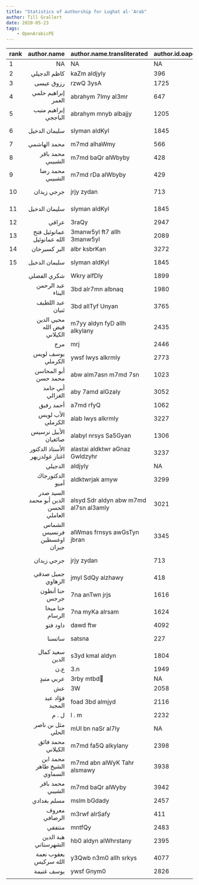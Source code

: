 ```yaml
---
title: "Statistics of authorship for Lughat al-ʿArab"
author: Till Grallert
date: 2020-05-23
tags:
    - OpenArabicPE
---
```



| rank    | author.name                              | author.name.transliterated               | author.id.oape  | author.id.viaf         | author.birth         | author.death | article.count  | word.count  | character.count  |
| :------ | ---------------------------------------: | :--------------------------------------- | :-------------- | :--------------------- | :------------------- | :----------- | -------------: | ----------: | ---------------: |
| 1       | NA                                       | NA                                       | NA              | NA                     | NA                   | NA           | 787            | 205355      | 895865           |
| 2       | كاظم   الدجيلي                           | kaZm   aldjyly                           | 396             | NA                     | 1884                 | 1970         | 27             | 37233       | 162076           |
| 3       | رزوق  عيسى                               | rzwQ  3ysA                               | 1725            |  [97152636060620050511](https://viaf.org/viaf/97152636060620050511)   | 1885                 | 1940         | 16             | 17303       | 78657            |
| 4       | إبراهيم  حلمي  العمر                     | abrahym  7lmy  al3mr                     | 647             | NA                     | 1890                 | 1942         | 13             | 20550       | 93124            |
| 5       | إبراهيم  منيب  الباججي                   | abrahym  mnyb  albajjy                   | 1205            | NA                     | NA                   | NA           | 13             | 1733        | 7205             |
| 6       | سليمان  الدخيل                           | slyman  aldKyl                           | 1845            |  [21058435](https://viaf.org/viaf/21058435)               | 1877                 | 1945-12-28   | 10             | 15062       | 66282            |
| 7       | محمد  الهاشمي                            | m7md  alhaWmy                            | 566             | NA                     | NA                   | NA           | 5              | 1883        | 7994             |
| 8       | محمد  باقر  الشبيبي                      | m7md  baQr  alWbyby                      | 428             | NA                     | NA                   | NA           | 4              | 3108        | 14085            |
| 9       | محمد  رضا  الشبيبي                       | m7md  rDa  alWbyby                       | 429             |  [22006374](https://viaf.org/viaf/22006374)               | 1889-01-01           | 1965-01-01   | 4              | 4192        | 18782            |
| 10      | جرجي  زيدان                              | jrjy  zydan                              | 713             |  [76496271](https://viaf.org/viaf/76496271)               | 1861-12-14           | 1914-07-21   | 3              | 6863        | 29203            |
| 11      | سليمان  الدخيل                           | slyman  aldKyl                           | 1845            |  [21058435](https://viaf.org/viaf/21058435)               | 1877                 | 1945-12-28   | 3              | 2498        | 10590            |
| 12      | عراقي                                    | 3raQy                                    | 2947            | NA                     | NA                   | NA           | 3              | 3245        | 13981            |
| 13      | عمانوئيل فتح الله عمانوئيل               | 3manw5yl ft7 allh 3manw5yl               | 2089            | NA                     | NA                   | NA           | 3              | 2916        | 13170            |
| 14      | البر كسبرخان                             | albr ksbrKan                             | 3272            | NA                     | NA                   | NA           | 2              | 1703        | 7048             |
| 15      | سليمان  الدخيل                           | slyman  aldKyl                           | 1845            |  [21058435](https://viaf.org/viaf/21058435)               | 1877                 | 1945-12-28   | 2              | 2445        | 11106            |
|         | شكري الفضلي                              | Wkry alfDly                              | 1899            | NA                     | NA                   | NA           | 2              | 3940        | 17834            |
|         | عبد الرحمن  البناء                       | 3bd alr7mn  albnaq                       | 1980            | 2.67152261514217e+20   | 1882                 | 1952         | 2              | 749         | 3174             |
|         | عبد اللطيف ثنيان                         | 3bd allTyf Unyan                         | 3765            | NA                     | NA                   | NA           | 2              | 1047        | 4452             |
|         | محيي الدين  فيض الله  الكيلاني           | m7yy aldyn  fyD allh  alkylany           | 2435            | NA                     | NA                   | NA           | 2              | 759         | 3448             |
|         | مرج                                      | mrj                                      | 2446            | NA                     | NA                   | NA           | 2              | 2198        | 9918             |
|         | يوسف  لويس  الكرملي                      | ywsf  lwys  alkrmly                      | 2773            | NA                     | NA                   | NA           | 2              | 4206        | 18410            |
|         | أبو المحاسن محمد حسن                     | abw alm7asn m7md 7sn                     | 1023            | NA                     | NA                   | NA           | 1              | 332         | 1427             |
|         | أبي حامد الغزالي                         | aby 7amd alGzaly                         | 3052            | NA                     | NA                   | NA           | 1              | 1458        | 6539             |
|         | أحمد رفيق                                | a7md rfyQ                                | 1062            | NA                     | NA                   | NA           | 1              | 1598        | 6956             |
|         | الأب لويس الكرملي                        | alab lwys alkrmly                        | 3227            | NA                     | NA                   | NA           | 1              | 1094        | 4876             |
|         | الأبيل نرسيس صائغيان                     | alabyl nrsys Sa5Gyan                     | 1306            | NA                     | NA                   | NA           | 1              | 853         | 3840             |
|         | الأستاذ الدكتور اغناز غولدزيهر           | alastai aldktwr aGnaz Gwldzyhr           | 3237            | NA                     | NA                   | NA           | 1              | 175         | 758              |
|         | الدجيلي                                  | aldjyly                                  | NA              | NA                     | NA                   | NA           | 1              | 490         | 2144             |
|         | الدكتورجاك آميو                          | aldktwrjak amyw                          | 3299            | NA                     | NA                   | NA           | 1              | 1189        | 5227             |
|         | السيد صدر الدين أبو محمد الحسن العاملي   | alsyd Sdr aldyn abw m7md al7sn al3amly   | 3021            | NA                     | NA                   | NA           | 1              | 121         | 546              |
|         | الشماس فرنسيس اوغسطين جبران              | alWmas frnsys awGsTyn jbran              | 3345            | NA                     | NA                   | NA           | 1              | 852         | 3817             |
|         | جرجي  زيدان                              | jrjy  zydan                              | 713             |  [76496271](https://viaf.org/viaf/76496271)               | 1861-12-14           | 1914-07-21   | 1              | 1981        | 7927             |
|         | جميل  صدقي  الزهاوي                      | jmyl  SdQy  alzhawy                      | 418             |  [61517780](https://viaf.org/viaf/61517780)               | 1863-06-18           | 1936-02-24   | 1              | 2754        | 12406            |
|         | حنا أنطون جرجس                           | 7na anTwn jrjs                           | 1616            | NA                     | NA                   | NA           | 1              | 1827        | 7780             |
|         | حنا ميخا الرسام                          | 7na myKa alrsam                          | 1624            | NA                     | NA                   | NA           | 1              | 485         | 2076             |
|         | داود فتو                                 | dawd ftw                                 | 4092            | NA                     | 1865                 | 1921         | 1              | 732         | 3034             |
|         | ساتسنا                                   | satsna                                   | 227             |  [39370998](https://viaf.org/viaf/39370998)               | 1866-08-05           | 1947-01-07   | 1              | 238         | 1046             |
|         | سعيد كمال الدين                          | s3yd kmal aldyn                          | 1804            | NA                     | NA                   | NA           | 1              | 268         | 1148             |
|         | ع.ن                                      | 3.n                                      | 1949            | NA                     | NA                   | NA           | 1              | 734         | 2991             |
|         | عربي متبدٍ                               | 3rby mtbdٍ                               | NA              | NA                     | NA                   | NA           | 1              | 867         | 3758             |
|         | عش                                       | 3W                                       | 2058            | NA                     | NA                   | NA           | 1              | 2704        | 12241            |
|         | فؤاد  عبد المجيد                         | foad  3bd almjyd                         | 2116            | NA                     | NA                   | NA           | 1              | 347         | 1503             |
|         | ل . م                                    | l . m                                    | 2232            | NA                     | NA                   | NA           | 1              | 418         | 1792             |
|         | مثل بن ناصر الحلي                        | mUl bn naSr al7ly                        | NA              | NA                     | NA                   | NA           | 1              | 570         | 2481             |
|         | محمد  فائق  الكيلاني                     | m7md  fa5Q  alkylany                     | 2398            | NA                     | NA                   | NA           | 1              | 531         | 2298             |
|         | محمد ابن الشيخ طاهر السماوي              | m7md abn alWyK Tahr alsmawy              | 3938            | NA                     | NA                   | NA           | 1              | 827         | 3457             |
|         | محمد باقر الشيبي                         | m7md baQr alWyby                         | 3942            | NA                     | NA                   | NA           | 1              | 1105        | 4948             |
|         | مسلم بغدادي                              | mslm bGdady                              | 2457            | NA                     | NA                   | NA           | 1              | 1475        | 6375             |
|         | معروف  الرصافي                           | m3rwf  alrSafy                           | 411             |  [14924300](https://viaf.org/viaf/14924300)               | 1875-01-01           | 1945-01-01   | 1              | 820         | 3622             |
|         | منتفقي                                   | mntfQy                                   | 2483            | NA                     | NA                   | NA           | 1              | 1474        | 6468             |
|         | هبة الدين الشهرستاني                     | hb0 aldyn alWhrstany                     | 2395            | NA                     | NA                   | NA           | 1              | 377         | 1730             |
|         | يعقوب نعمة الله سركيس                    | y3Qwb n3m0 allh srkys                    | 4077            | NA                     | NA                   | NA           | 1              | 4697        | 19800            |
|         | يوسف  غنيمة                              | ywsf  Gnym0                              | 2826            |  [8440744](https://viaf.org/viaf/8440744)                | 1885                 | 1950         | 1              | 1451        | 6810             |
|         |                                          |                                          |                 |                        |                      |              |                |             |                  |